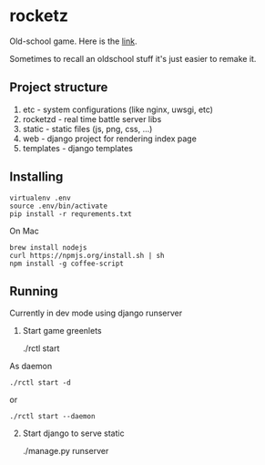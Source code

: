 rocketz
=======

Old-school game. Here is the [link](http://www.youtube.com/watch?v=SnAIuJsBQKQ).

Sometimes to recall an oldschool stuff it's just easier to remake it.

## Project structure

1. etc - system configurations (like nginx, uwsgi, etc)
2. rocketzd - real time battle server libs
3. static - static files (js, png, css, ...)
4. web - django project for rendering index page
5. templates - django templates

## Installing

    virtualenv .env
    source .env/bin/activate
    pip install -r requrements.txt

On Mac

    brew install nodejs
    curl https://npmjs.org/install.sh | sh
    npm install -g coffee-script

## Running

Currently in dev mode using django runserver

1. Start game greenlets

    ./rctl start

As daemon

    ./rctl start -d

or

    ./rctl start --daemon

2. Start django to serve static 
    
    ./manage.py runserver




